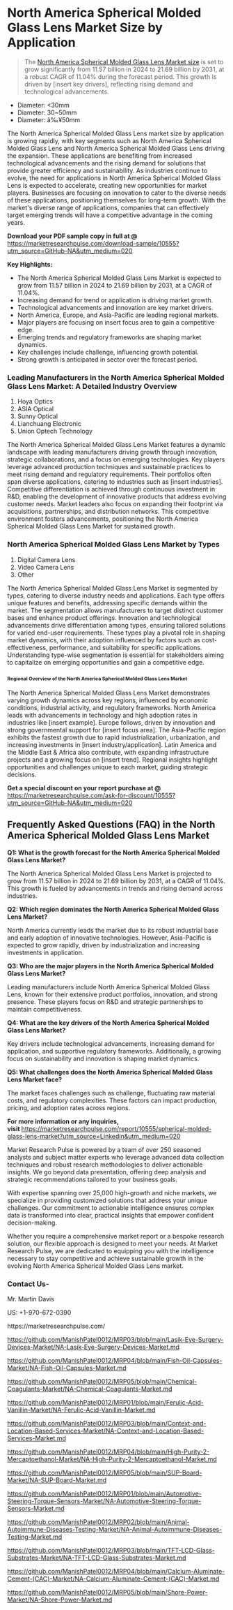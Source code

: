 <h1>North America Spherical Molded Glass Lens Market&nbsp;Size by Application</h1><blockquote><p>The <a href="https://marketresearchpulse.com/download-sample/10555?utm_source=GitHub-NA&amp;utm_medium=020">North America Spherical Molded Glass Lens Market size</a> is set to grow significantly from 11.57 billion in 2024 to 21.69 billion by 2031, at a robust CAGR of 11.04% during the forecast period. This growth is driven by [insert key drivers], reflecting rising demand and technological advancements.</p></blockquote><ul><li>Diameter: <30mm<li> Diameter: 30~50mm<li> Diameter: â‰¥50mm</li></ul><p>The North America Spherical Molded Glass Lens market size by application is growing rapidly, with key segments such as North America Spherical Molded Glass Lens and North America Spherical Molded Glass Lens driving the expansion. These applications are benefiting from increased technological advancements and the rising demand for solutions that provide greater efficiency and sustainability. As industries continue to evolve, the need for applications in North America Spherical Molded Glass Lens is expected to accelerate, creating new opportunities for market players. Businesses are focusing on innovation to cater to the diverse needs of these applications, positioning themselves for long-term growth. With the market's diverse range of applications, companies that can effectively target emerging trends will have a competitive advantage in the coming years.</p><p><strong>Download your PDF sample copy in full at @ </strong><a href="https://marketresearchpulse.com/download-sample/10555?utm_source=GitHub-NA&amp;utm_medium=020">https://marketresearchpulse.com/download-sample/10555?utm_source=GitHub-NA&amp;utm_medium=020</a></p><p><strong>Key Highlights: </strong></p><ul><li>The North America Spherical Molded Glass Lens Market is expected to grow from 11.57 billion in 2024 to 21.69 billion by 2031, at a CAGR of 11.04%.</li><li>Increasing demand for trend or application is driving market growth.</li><li>Technological advancements and innovation are key market drivers.</li><li>North America, Europe, and Asia-Pacific are leading regional markets.</li><li>Major players are focusing on insert focus area to gain a competitive edge.</li><li>Emerging trends and regulatory frameworks are shaping market dynamics.</li><li>Key challenges include challenge, influencing growth potential.</li><li>Strong growth is anticipated in sector over the forecast period.</li></ul><h3>Leading Manufacturers in the North America Spherical Molded Glass Lens Market: A Detailed Industry Overview</h3><ol><li>Hoya Optics</li><li>ASIA Optical</li><li>Sunny Optical</li><li>Lianchuang Electronic</li><li>Union Optech Technology</li></ol><div class="flex max-w-full flex-col flex-grow"><div class="min-h-8 text-message flex w-full flex-col items-end gap-2 whitespace-normal break-words [.text-message+&amp;]:mt-5" dir="auto" data-message-author-role="assistant" data-message-id="fd8432e4-4910-450d-b182-61b7bfb0a01f" data-message-model-slug="gpt-4o"><div class="flex w-full flex-col gap-1 empty:hidden first:pt-[3px]"><div class="markdown prose w-full break-words dark:prose-invert light"><p>The North America Spherical Molded Glass Lens Market features a dynamic landscape with leading manufacturers driving growth through innovation, strategic collaborations, and a focus on emerging technologies. Key players leverage advanced production techniques and sustainable practices to meet rising demand and regulatory requirements. Their portfolios often span diverse applications, catering to industries such as [insert industries]. Competitive differentiation is achieved through continuous investment in R&amp;D, enabling the development of innovative products that address evolving customer needs. Market leaders also focus on expanding their footprint via acquisitions, partnerships, and distribution networks. This competitive environment fosters advancements, positioning the North America Spherical Molded Glass Lens Market for sustained growth.</p></div></div></div></div><h3>North America Spherical Molded Glass Lens Market by Types</h3><ol><li>Digital Camera Lens<li> Video Camera Lens<li> Other</li></ol><div class="flex max-w-full flex-col flex-grow"><div class="min-h-8 text-message flex w-full flex-col items-end gap-2 whitespace-normal break-words [.text-message+&amp;]:mt-5" dir="auto" data-message-author-role="assistant" data-message-id="084470be-0bb7-4664-bddf-5156b4f41249" data-message-model-slug="gpt-4o-mini"><div class="flex w-full flex-col gap-1 empty:hidden first:pt-[3px]"><div class="markdown prose w-full break-words dark:prose-invert light"><p>The North America Spherical Molded Glass Lens Market is segmented by types, catering to diverse industry needs and applications. Each type offers unique features and benefits, addressing specific demands within the market. The segmentation allows manufacturers to target distinct customer bases and enhance product offerings. Innovation and technological advancements drive differentiation among types, ensuring tailored solutions for varied end-user requirements. These types play a pivotal role in shaping market dynamics, with their adoption influenced by factors such as cost-effectiveness, performance, and suitability for specific applications. Understanding type-wise segmentation is essential for stakeholders aiming to capitalize on emerging opportunities and gain a competitive edge.</p></div></div></div></div><h3><span style="font-size: 11px;">Regional Overview of the North America Spherical Molded Glass Lens Market</span></h3><div class="flex max-w-full flex-col flex-grow"><div class="min-h-8 text-message flex w-full flex-col items-end gap-2 whitespace-normal break-words [.text-message+&amp;]:mt-5" dir="auto" data-message-author-role="assistant" data-message-id="e9038762-ce64-4e30-91c9-9bd413514231" data-message-model-slug="gpt-4o-mini"><div class="flex w-full flex-col gap-1 empty:hidden first:pt-[3px]"><div class="markdown prose w-full break-words dark:prose-invert light"><p>The North America Spherical Molded Glass Lens Market demonstrates varying growth dynamics across key regions, influenced by economic conditions, industrial activity, and regulatory frameworks. North America leads with advancements in technology and high adoption rates in industries like [insert example]. Europe follows, driven by innovation and strong governmental support for [insert focus area]. The Asia-Pacific region exhibits the fastest growth due to rapid industrialization, urbanization, and increasing investments in [insert industry/application]. Latin America and the Middle East &amp; Africa also contribute, with expanding infrastructure projects and a growing focus on [insert trend]. Regional insights highlight opportunities and challenges unique to each market, guiding strategic decisions.</p></div></div></div></div><p><strong>Get a special discount on your report purchase at @ </strong><a href="https://marketresearchpulse.com/ask-for-discount/10555?utm_source=GitHub-NA&amp;utm_medium=020">https://marketresearchpulse.com/ask-for-discount/10555?utm_source=GitHub-NA&amp;utm_medium=020</a></p><h2>Frequently Asked Questions (FAQ) in the North America Spherical Molded Glass Lens Market</h2><p><strong>Q1: What is the growth forecast for the North America Spherical Molded Glass Lens Market?</strong></p><p>The North America Spherical Molded Glass Lens Market is projected to grow from 11.57 billion in 2024 to 21.69 billion by 2031, at a CAGR of 11.04%. This growth is fueled by advancements in trends and rising demand across industries.</p><p><strong>Q2: Which region dominates the North America Spherical Molded Glass Lens Market?</strong></p><p>North America currently leads the market due to its robust industrial base and early adoption of innovative technologies. However, Asia-Pacific is expected to grow rapidly, driven by industrialization and increasing investments in application.</p><p><strong>Q3: Who are the major players in the North America Spherical Molded Glass Lens Market?</strong></p><p>Leading manufacturers include North America Spherical Molded Glass Lens, known for their extensive product portfolios, innovation, and strong presence. These players focus on R&amp;D and strategic partnerships to maintain competitiveness.</p><p><strong>Q4: What are the key drivers of the North America Spherical Molded Glass Lens Market?</strong></p><p>Key drivers include technological advancements, increasing demand for application, and supportive regulatory frameworks. Additionally, a growing focus on sustainability and innovation is shaping market dynamics.</p><p><strong>Q5: What challenges does the North America Spherical Molded Glass Lens Market face?</strong></p><p>The market faces challenges such as challenge, fluctuating raw material costs, and regulatory complexities. These factors can impact production, pricing, and adoption rates across regions.</p><p><strong>For more information or any inquiries, visit&nbsp;</strong><a href="https://marketresearchpulse.com/report/10555/spherical-molded-glass-lens-market?utm_source=Linkedin&utm_medium=020">https://marketresearchpulse.com/report/10555/spherical-molded-glass-lens-market?utm_source=Linkedin&utm_medium=020</a></p><p>Market Research Pulse is powered by a team of over 250 seasoned analysts and subject matter experts who leverage advanced data collection techniques and robust research methodologies to deliver actionable insights. We go beyond data presentation, offering deep analysis and strategic recommendations tailored to your business goals.</p><p>With expertise spanning over 25,000 high-growth and niche markets, we specialize in providing customized solutions that address your unique challenges. Our commitment to actionable intelligence ensures complex data is transformed into clear, practical insights that empower confident decision-making.</p><p>Whether you require a comprehensive market report or a bespoke research solution, our flexible approach is designed to meet your needs. At Market Research Pulse, we are dedicated to equipping you with the intelligence necessary to stay competitive and achieve sustainable growth in the evolving North America Spherical Molded Glass Lens market.</p><h3><strong>Contact Us-</strong></h3><p>Mr. Martin Davis</p><p>US: +1-970-672-0390</p><p>https://marketresearchpulse.com/</p><p><a href="https://github.com/ManishPatel0012/MRP03/blob/main/Lasik-Eye-Surgery-Devices-Market/NA-Lasik-Eye-Surgery-Devices-Market.md">https://github.com/ManishPatel0012/MRP03/blob/main/Lasik-Eye-Surgery-Devices-Market/NA-Lasik-Eye-Surgery-Devices-Market.md</a></p><p><a href="https://github.com/ManishPatel0012/MRP04/blob/main/Fish-Oil-Capsules-Market/NA-Fish-Oil-Capsules-Market.md">https://github.com/ManishPatel0012/MRP04/blob/main/Fish-Oil-Capsules-Market/NA-Fish-Oil-Capsules-Market.md</a></p><p><a href="https://github.com/ManishPatel0012/MRP05/blob/main/Chemical-Coagulants-Market/NA-Chemical-Coagulants-Market.md">https://github.com/ManishPatel0012/MRP05/blob/main/Chemical-Coagulants-Market/NA-Chemical-Coagulants-Market.md</a></p><p><a href="https://github.com/ManishPatel0012/MRP01/blob/main/Ferulic-Acid-Vanillin-Market/NA-Ferulic-Acid-Vanillin-Market.md">https://github.com/ManishPatel0012/MRP01/blob/main/Ferulic-Acid-Vanillin-Market/NA-Ferulic-Acid-Vanillin-Market.md</a></p><p><a href="https://github.com/ManishPatel0012/MRP03/blob/main/Context-and-Location-Based-Services-Market/NA-Context-and-Location-Based-Services-Market.md">https://github.com/ManishPatel0012/MRP03/blob/main/Context-and-Location-Based-Services-Market/NA-Context-and-Location-Based-Services-Market.md</a></p><p><a href="https://github.com/ManishPatel0012/MRP04/blob/main/High-Purity-2-Mercaptoethanol-Market/NA-High-Purity-2-Mercaptoethanol-Market.md">https://github.com/ManishPatel0012/MRP04/blob/main/High-Purity-2-Mercaptoethanol-Market/NA-High-Purity-2-Mercaptoethanol-Market.md</a></p><p><a href="https://github.com/ManishPatel0012/MRP05/blob/main/SUP-Board-Market/NA-SUP-Board-Market.md">https://github.com/ManishPatel0012/MRP05/blob/main/SUP-Board-Market/NA-SUP-Board-Market.md</a></p><p><a href="https://github.com/ManishPatel0012/MRP01/blob/main/Automotive-Steering-Torque-Sensors-Market/NA-Automotive-Steering-Torque-Sensors-Market.md">https://github.com/ManishPatel0012/MRP01/blob/main/Automotive-Steering-Torque-Sensors-Market/NA-Automotive-Steering-Torque-Sensors-Market.md</a></p><p><a href="https://github.com/ManishPatel0012/MRP02/blob/main/Animal-Autoimmune-Diseases-Testing-Market/NA-Animal-Autoimmune-Diseases-Testing-Market.md">https://github.com/ManishPatel0012/MRP02/blob/main/Animal-Autoimmune-Diseases-Testing-Market/NA-Animal-Autoimmune-Diseases-Testing-Market.md</a></p><p><a href="https://github.com/ManishPatel0012/MRP03/blob/main/TFT-LCD-Glass-Substrates-Market/NA-TFT-LCD-Glass-Substrates-Market.md">https://github.com/ManishPatel0012/MRP03/blob/main/TFT-LCD-Glass-Substrates-Market/NA-TFT-LCD-Glass-Substrates-Market.md</a></p><p><a href="https://github.com/ManishPatel0012/MRP04/blob/main/Calcium-Aluminate-Cement-(CAC)-Market/NA-Calcium-Aluminate-Cement-(CAC)-Market.md">https://github.com/ManishPatel0012/MRP04/blob/main/Calcium-Aluminate-Cement-(CAC)-Market/NA-Calcium-Aluminate-Cement-(CAC)-Market.md</a></p><p><a href="https://github.com/ManishPatel0012/MRP05/blob/main/Shore-Power-Market/NA-Shore-Power-Market.md">https://github.com/ManishPatel0012/MRP05/blob/main/Shore-Power-Market/NA-Shore-Power-Market.md</a></p>
